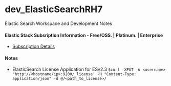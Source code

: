 # dev_ElasticSearchRH7
Elastic Search Workspace and Development Notes

#### Elastic Stack Subsription Information - Free/OSS. | Platinum. | Enterprise
  - [Subscription Details](https://www.elastic.co/subscriptions) <br/>

#### Notes
- ElasticSearch License Application for ESv2.3
  `$curl -XPUT -u <username> 'http://<hostname/ip>:9200/_license' -H "Content-Type: application/json" -d @/<path_to_license>/` <br/>
